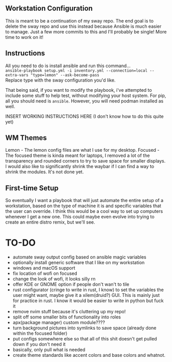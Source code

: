 ## Workstation Configuration
This is meant to be a continuation of my sway repo. The end goal is to delete the sway repo and use this instead because Ansible is much easier to manage. Just a few more commits to this and I'll probably be single! More time to work on it!

## Instructions
All you need to do is install ansible and run this command... </br>
`ansible-playbook setup.yml -i inventory.yml --connection=local --extra-vars "type=lemon" --ask-become-pass` </br>
Replace type with the sway configuration you'd like.

That being said, if you want to modify the playbook, i've attempted to include some stuff to help test, without modifying your host system. For pip, all you should need is `ansible`. 
However, you will need podman installed as well.

INSERT WORKING INSTRUCTIONS HERE (I don't know how to do this quite yet)

## WM Themes
Lemon - The lemon config files are what I use for my desktop.
Focused - The focused theme is kinda meant for laptops, I removed a lot of the transparency and rounded corners to try to save space for smaller displays. I would also like to significantly shrink the waybar if I can find a way to shrink the modules. It's not done yet.

## First-time Setup
So eventually I want a playbook that will just automate the entire setup of a workstation, based on the type of machine it is and specific variables that the user can override. I think this would be a cool way to set up computers whenever I get a new one. This could maybe even evolve into trying to create an entire distro remix, but we'll see.

# TO-DO
- automate sway output config based on ansible magic variables
- optionally install generic software that I like on my workstation
- windows and macOS support
- fix location of wofi on focused
- change the look of wofi, it looks silly rn
- offer KDE or GNOME option if people don't wan't to tile
- rust configurator (cringe to write in rust, I know) to set the variables the user might want, maybe give it a xilem(druid?) GUI. This is mainly just for practice in rust. I know it would be easier to write in python but fuck it
- remove nvim stuff because it's cluttering up my repo!
- split off some smaller bits of functionality into roles
- apx(package manager) custom module????
- turn background pictures into symlinks to save space (already done within the focused folder)
- put configs somewhere else so that all of this shit doesn't get pulled down if you don't need it
- basically, only pull what is needed
- create theme standards like accent colors and base colors and whatnot.